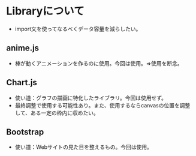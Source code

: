 # Libraryについて
- import文を使ってなるべくデータ容量を減らしたい。
## anime.js
- 棒が動くアニメーションを作るのに使用。今回は使用。⇒使用を断念。
## Chart.js
- 使い道：グラフの描画に特化したライブラリ。今回は使用せず。
- 最終調整で使用する可能性あり。また、使用するならcanvasの位置を調整して、ある一定の枠内に収めたい。
## Bootstrap
- 使い道：Webサイトの見た目を整えるもの。今回は使用。
